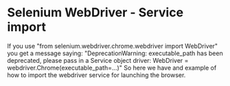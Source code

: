 # Selenium WebDriver - Service import

If you use "from selenium.webdriver.chrome.webdriver import WebDriver" you get a message saying: "DeprecationWarning: executable_path has been deprecated, please pass in a Service object driver: WebDriver = webdriver.Chrome(executable_path=...)"
So here we have and example of how to import the webdriver service for launching the browser.
